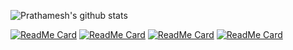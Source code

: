 ![Prathamesh's github stats](https://github-readme-stats.vercel.app/api?username=prathamesh22davande&theme=dark&show_icons=true)

[![ReadMe Card](https://github-readme-stats.vercel.app/api/pin/?username=prathamesh22davande&repo=crud-operations-node-express&theme=dark&show_icons=true)](https://github.com/prathamesh22davande/crud-operations-node-express)
[![ReadMe Card](https://github-readme-stats.vercel.app/api/pin/?username=prathamesh22davande&repo=covid-tracker&theme=dark&show_icons=true)](https://github.com/prathamesh22davande/covid-tracker)
[![ReadMe Card](https://github-readme-stats.vercel.app/api/pin/?username=prathamesh22davande&repo=todoapp&theme=dark&show_icons=true)](https://github.com/prathamesh22davande/todoapp)
[![ReadMe Card](https://github-readme-stats.vercel.app/api/pin/?username=prathamesh22davande&repo=flutter-bloc-app&theme=dark&show_icons=true)](https://github.com/prathamesh22davande/flutter-bloc-app)

